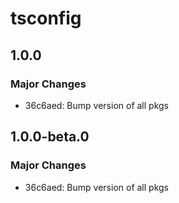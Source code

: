 # tsconfig

## 1.0.0

### Major Changes

- 36c6aed: Bump version of all pkgs

## 1.0.0-beta.0

### Major Changes

- 36c6aed: Bump version of all pkgs
